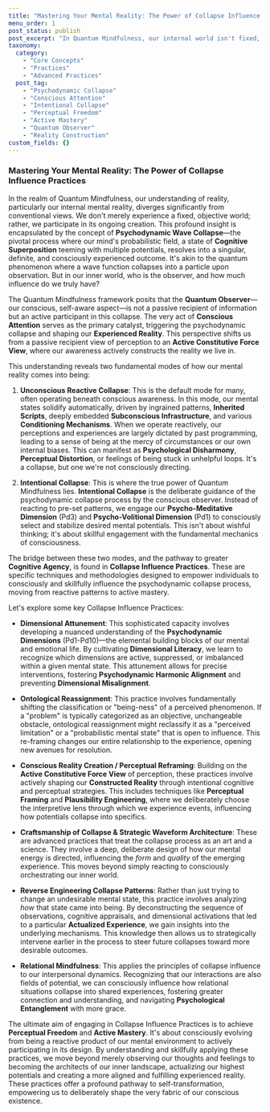 ```yaml
---
title: "Mastering Your Mental Reality: The Power of Collapse Influence Practices"
menu_order: 1
post_status: publish
post_excerpt: "In Quantum Mindfulness, our internal world isn't fixed, but constantly emerging from a sea of potential. This post explores 'Collapse Influence Practices,' techniques that empower you to consciously shape your mental reality rather than being passively subjected to it. Learn how intentional engagement with perception can lead to profound personal transformation and greater freedom."
taxonomy:
  category:
    - "Core Concepts"
    - "Practices"
    - "Advanced Practices"
  post_tag:
    - "Psychodynamic Collapse"
    - "Conscious Attention"
    - "Intentional Collapse"
    - "Perceptual Freedom"
    - "Active Mastery"
    - "Quantum Observer"
    - "Reality Construction"
custom_fields: {}
---
```


### Mastering Your Mental Reality: The Power of Collapse Influence Practices

In the realm of Quantum Mindfulness, our understanding of reality, particularly our internal mental reality, diverges significantly from conventional views. We don't merely experience a fixed, objective world; rather, we participate in its ongoing creation. This profound insight is encapsulated by the concept of **Psychodynamic Wave Collapse**—the pivotal process where our mind's probabilistic field, a state of **Cognitive Superposition** teeming with multiple potentials, resolves into a singular, definite, and consciously experienced outcome. It's akin to the quantum phenomenon where a wave function collapses into a particle upon observation. But in our inner world, who is the observer, and how much influence do we truly have?

The Quantum Mindfulness framework posits that the **Quantum Observer**—our conscious, self-aware aspect—is not a passive recipient of information but an active participant in this collapse. The very act of **Conscious Attention** serves as the primary catalyst, triggering the psychodynamic collapse and shaping our **Experienced Reality**. This perspective shifts us from a passive recipient view of perception to an **Active Constitutive Force View**, where our awareness actively constructs the reality we live in.

This understanding reveals two fundamental modes of how our mental reality comes into being:

1.  **Unconscious Reactive Collapse**: This is the default mode for many, often operating beneath conscious awareness. In this mode, our mental states solidify automatically, driven by ingrained patterns, **Inherited Scripts**, deeply embedded **Subconscious Infrastructure**, and various **Conditioning Mechanisms**. When we operate reactively, our perceptions and experiences are largely dictated by past programming, leading to a sense of being at the mercy of circumstances or our own internal biases. This can manifest as **Psychological Disharmony**, **Perceptual Distortion**, or feelings of being stuck in unhelpful loops. It's a collapse, but one we're not consciously directing.

2.  **Intentional Collapse**: This is where the true power of Quantum Mindfulness lies. **Intentional Collapse** is the deliberate guidance of the psychodynamic collapse process by the conscious observer. Instead of reacting to pre-set patterns, we engage our **Psycho-Meditative Dimension** (Pd3) and **Psycho-Volitional Dimension** (Pd1) to consciously select and stabilize desired mental potentials. This isn't about wishful thinking; it's about skillful engagement with the fundamental mechanics of consciousness.

The bridge between these two modes, and the pathway to greater **Cognitive Agency**, is found in **Collapse Influence Practices**. These are specific techniques and methodologies designed to empower individuals to consciously and skillfully influence the psychodynamic collapse process, moving from reactive patterns to active mastery.

Let's explore some key Collapse Influence Practices:

*   **Dimensional Attunement**: This sophisticated capacity involves developing a nuanced understanding of the **Psychodynamic Dimensions** (Pd1-Pd10)—the elemental building blocks of our mental and emotional life. By cultivating **Dimensional Literacy**, we learn to recognize which dimensions are active, suppressed, or imbalanced within a given mental state. This attunement allows for precise interventions, fostering **Psychodynamic Harmonic Alignment** and preventing **Dimensional Misalignment**.

*   **Ontological Reassignment**: This practice involves fundamentally shifting the classification or "being-ness" of a perceived phenomenon. If a "problem" is typically categorized as an objective, unchangeable obstacle, ontological reassignment might reclassify it as a "perceived limitation" or a "probabilistic mental state" that is open to influence. This re-framing changes our entire relationship to the experience, opening new avenues for resolution.

*   **Conscious Reality Creation / Perceptual Reframing**: Building on the **Active Constitutive Force View** of perception, these practices involve actively shaping our **Constructed Reality** through intentional cognitive and perceptual strategies. This includes techniques like **Perceptual Framing** and **Plausibility Engineering**, where we deliberately choose the interpretive lens through which we experience events, influencing how potentials collapse into specifics.

*   **Craftsmanship of Collapse & Strategic Waveform Architecture**: These are advanced practices that treat the collapse process as an art and a science. They involve a deep, deliberate design of how our mental energy is directed, influencing the *form* and *quality* of the emerging experience. This moves beyond simply reacting to consciously orchestrating our inner world.

*   **Reverse Engineering Collapse Patterns**: Rather than just trying to change an undesirable mental state, this practice involves analyzing *how* that state came into being. By deconstructing the sequence of observations, cognitive appraisals, and dimensional activations that led to a particular **Actualized Experience**, we gain insights into the underlying mechanisms. This knowledge then allows us to strategically intervene earlier in the process to steer future collapses toward more desirable outcomes.

*   **Relational Mindfulness**: This applies the principles of collapse influence to our interpersonal dynamics. Recognizing that our interactions are also fields of potential, we can consciously influence how relational situations collapse into shared experiences, fostering greater connection and understanding, and navigating **Psychological Entanglement** with more grace.

The ultimate aim of engaging in Collapse Influence Practices is to achieve **Perceptual Freedom** and **Active Mastery**. It's about consciously evolving from being a reactive product of our mental environment to actively participating in its design. By understanding and skillfully applying these practices, we move beyond merely observing our thoughts and feelings to becoming the architects of our inner landscape, actualizing our highest potentials and creating a more aligned and fulfilling experienced reality. These practices offer a profound pathway to self-transformation, empowering us to deliberately shape the very fabric of our conscious existence.